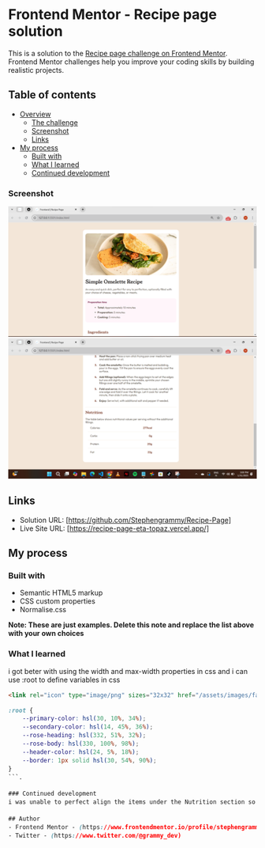 # Frontend Mentor - Recipe page solution
This is a solution to the [Recipe page challenge on Frontend Mentor](https://www.frontendmentor.io/challenges/recipe-page-KiTsR8QQKm). Frontend Mentor challenges help you improve your coding skills by building realistic projects. 

## Table of contents

- [Overview](#overview)
  - [The challenge](#the-challenge)
  - [Screenshot](#screenshot)
  - [Links](#links)
- [My process](#my-process)
  - [Built with](#built-with)
  - [What I learned](#what-i-learned)
  - [Continued development](#continued-development)




### Screenshot

![](/MyScreenshot.png)
![](/MyScreenshot2.png)

## Links

- Solution URL: [https://github.com/Stephengrammy/Recipe-Page]
- Live Site URL: [https://recipe-page-eta-topaz.vercel.app/]
## My process

### Built with

- Semantic HTML5 markup
- CSS custom properties
- Normalise.css

**Note: These are just examples. Delete this note and replace the list above with your own choices**

### What I learned

i got beter with using the width and max-width properties in css and i can use :root to define variables in css 


```html
<link rel="icon" type="image/png" sizes="32x32" href="/assets/images/favicon-32x32.png">
```
```css
:root {
    --primary-color: hsl(30, 10%, 34%);
    --secondary-color: hsl(14, 45%, 36%);
    --rose-heading: hsl(332, 51%, 32%);
    --rose-body: hsl(330, 100%, 98%);
    --header-color: hsl(24, 5%, 18%);
    --border: 1px solid hsl(30, 54%, 90%);
}
```.

### Continued development
i was unable to perfect align the items under the Nutrition section so i will check out the review and see how others did theirs and i feel like my code has too many manipulation i was trying a lot of different things to see which one works best so i will try to simplify it

## Author
- Frontend Mentor - (https://www.frontendmentor.io/profile/stephengrammy)
- Twitter - (https://www.twitter.com/@grammy_dev)


